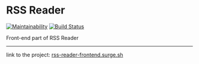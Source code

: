 # RSS Reader

[![Maintainability](https://api.codeclimate.com/v1/badges/c99e8cc0a4546ff15339/maintainability)](https://codeclimate.com/github/CoraloReef/rss-reader/maintainability)
[![Build Status](https://travis-ci.org/CoraloReef/rss-reader.svg?branch=master)](https://travis-ci.org/CoraloReef/rss-reader)

Front-end part of RSS Reader

***

link to the project: [rss-reader-frontend.surge.sh](http://rss-reader-frontend.surge.sh/)
